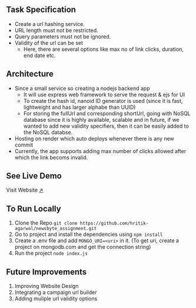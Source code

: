 ## Task Specification

- Create a url hashing service.
- URL length must not be restricted.
- Query parameters must not be ignored.
- Validity of the url can be set
  - Here, there are several options like max no of link clicks, duration, end date etc.

## Architecture

- Since a small service so creating a nodejs backend app
  - It will use express web framework to serve the request & ejs for UI
  - To create the hash id, nanoid ID generator is used (since it is fast, lightweight and has larger alphabe than UUID)
  - For storing the fullUrl and corresponding shortUrl, going with NoSQL database since it is highly available, scalable and in future, if we wanted to add new validity specifiers, then it can be easily added to the NoSQL databse.
- Hosting on render which auto deploys whenever there is any new commit
- Currently, the app supports adding max number of clicks allowed after which the link becoms invalid.

## See Live Demo

Visit Website [↗️](https://shorturl-j0j7.onrender.com/)

## To Run Locally

1. Clone the Repo ```git clone https://github.com/hritik-agarwal/newsbyte_assignment.git```
2. Go to project and install the dependencies using ```npm install```
3. Create a .env file and add ```MONGO_URI=<uri>``` in it. (To get uri, create a project on mongodb.com and get the connection string)
4. Run the project ```node index.js```

## Future Improvements

1. Improving Website Design
2. Integrating a campaign url builder
3. Adding muliple url validity options

